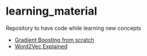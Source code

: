 # learning_material
Repository to have code while learning new concepts

* [Gradient Boosting from scratch](https://medium.com/mlreview/gradient-boosting-from-scratch-1e317ae4587d)
* [Word2Vec Explained](https://towardsdatascience.com/word2vec-explained-49c52b4ccb71)